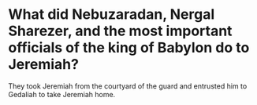 # What did Nebuzaradan, Nergal Sharezer, and the most important officials of the king of Babylon do to Jeremiah?

They took Jeremiah from the courtyard of the guard and entrusted him to Gedaliah to take Jeremiah home.

